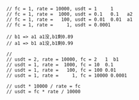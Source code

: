 
	// fc = 1, rate = 10000, usdt = 1     1
	// fc = 1, rate =  1000, usdt = 0.1   0.1   a2
	// fc = 1, rate =   100, usdt = 0.01  0.01  a1
	// fc = 1, rate =     1, usdt = 0.0001

	// b1 => a1 a1没,b1剩0.89
	// a1 => b1 a1没,b1剩0.99

    // 
	// usdt = 2, rate = 10000, fc = 2   1  b1
	// usdt = 1, rate =  1000, fc = 10  0.1
	// usdt = 1, rate =   100, fc = 100 0.01
	// usdt = 1, rate =     1, fc = 10000 0.0001

	// usdt * 10000 / rate = fc
	// usdt = fc * rate / 10000